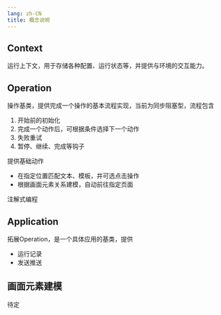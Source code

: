 ```yaml
---
lang: zh-CN
title: 概念说明
---
```


## Context

运行上下文，用于存储各种配置、运行状态等，并提供与环境的交互能力。

## Operation

操作基类，提供完成一个操作的基本流程实现，当前为同步阻塞型，流程包含

1. 开始前的初始化
3. 完成一个动作后，可根据条件选择下一个动作
4. 失败重试
4. 暂停、继续、完成等钩子

提供基础动作

- 在指定位置匹配文本、模板，并可选点击操作
- 根据画面元素关系建模，自动前往指定页面

注解式编程

## Application

拓展Operation，是一个具体应用的基类，提供

- 运行记录
- 发送推送

## 画面元素建模

待定

## 